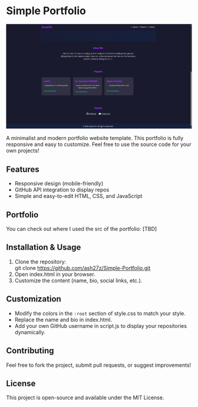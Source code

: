 # Simple Portfolio
![How it looks like](image.png)

A minimalist and modern portfolio website template. This portfolio is fully responsive and easy to customize. Feel free to use the source code for your own projects! 
## Features  
- Responsive design (mobile-friendly)  
- GitHub API integration to display repos
- Simple and easy-to-edit HTML, CSS, and JavaScript  

## Portfolio
You can check out where I used the src of the portfolio: [TBD]  

## Installation & Usage  
1. Clone the repository:  
   git clone https://github.com/ash27z/Simple-Portfolio.git  
2. Open index.html in your browser.  
3. Customize the content (name, bio, social links, etc.).  

## Customization  
- Modify the colors in the `:root` section of style.css to match your style.  
- Replace the name and bio in index.html.  
- Add your own GitHub username in script.js to display your repositories dynamically.  


## Contributing  
Feel free to fork the project, submit pull requests, or suggest improvements!  

## License  
This project is open-source and available under the MIT License.  
